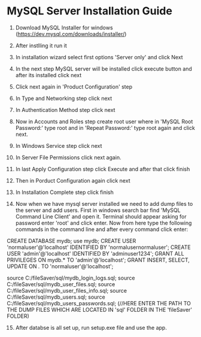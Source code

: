 # MySQL Server Installation Guide
1. Download MySQL Installer for windows (https://dev.mysql.com/downloads/installer/)
2. After instlling it run it
3. In installation wizard select first options 'Server only' and click Next
4. In the next step MySQL server will be installed click execute button and after its installed click next
5. Click next again in 'Product Configuration' step
6. In Type and Networking step click next 
7. In Authentication Method step click next
8. Now in Accounts and Roles step create root user where in 'MySQL Root Password:' type root and 
in 'Repeat Password:' type root again and click next.
9. In Windows Service step click next
10. In Server File Permissions click next again.
11. In last Apply Configuration step click Execute and after that click finish
12. Then in Porduct Configuration again click next
13. In Installation Complete step click finish

14. Now when we have mysql server installed we need to add dump files to the server and add users.
First in windows search bar find 'MySQL Command Line Client' and open it. Terminal should appear asking 
for password enter 'root' and click enter. Now from here type the following commands in the command line
and after every command click enter:

CREATE DATABASE mydb;
use mydb;
CREATE USER 'normaluser'@'localhost' IDENTIFIED BY 'normalusernormaluser';
CREATE USER 'admin'@'localhost' IDENTIFIED BY 'adminuser1234';
GRANT ALL PRIVILEGES ON mydb.* TO 'admin'@'localhost';
GRANT INSERT, SELECT, UPDATE ON *.* TO 'normaluser'@'localhost';

source C:/fileSaver/sql/mydb_login_logs.sql;
source C:/fileSaver/sql/mydb_user_files.sql;
source C:/fileSaver/sql/mydb_user_files_info.sql;
source C:/fileSaver/sql/mydb_users.sql;
source C:/fileSaver/sql/mydb_users_passwords.sql;
(//HERE ENTER THE PATH TO THE DUMP FILES WHICH ARE LOCATED IN 'sql' FOLDER IN THE 'fileSaver' FOLDER)

15. After databse is all set up, run setup.exe file and use the app.

